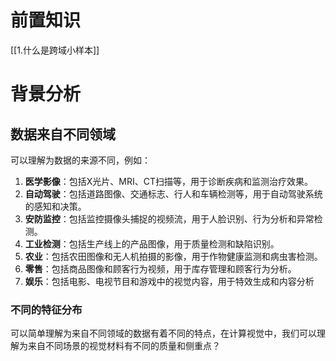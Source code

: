 # 前置知识
[[1.什么是跨域小样本]]

# 背景分析
## 数据来自不同领域
可以理解为数据的来源不同，例如：
1. **医学影像**：包括X光片、MRI、CT扫描等，用于诊断疾病和监测治疗效果。
2. **自动驾驶**：包括道路图像、交通标志、行人和车辆检测等，用于自动驾驶系统的感知和决策。
3. **安防监控**：包括监控摄像头捕捉的视频流，用于人脸识别、行为分析和异常检测。
4. **工业检测**：包括生产线上的产品图像，用于质量检测和缺陷识别。
5. **农业**：包括农田图像和无人机拍摄的影像，用于作物健康监测和病虫害检测。
6. **零售**：包括商品图像和顾客行为视频，用于库存管理和顾客行为分析。
7. **娱乐**：包括电影、电视节目和游戏中的视觉内容，用于特效生成和内容分析
### 不同的特征分布
可以简单理解为来自不同领域的数据有着不同的特点，在计算视觉中，我们可以理解为来自不同场景的视觉材料有不同的质量和侧重点？
